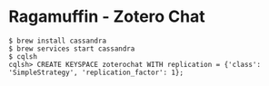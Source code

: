 # Ragamuffin - Zotero Chat

    $ brew install cassandra
    $ brew services start cassandra
    $ cqlsh
    cqlsh> CREATE KEYSPACE zoterochat WITH replication = {'class': 'SimpleStrategy', 'replication_factor': 1};
